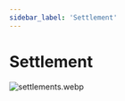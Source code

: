 ```yaml
---
sidebar_label: 'Settlement'
---
```


# Settlement

![settlements.webp](/img/pro/demo-map/settlements.webp)

